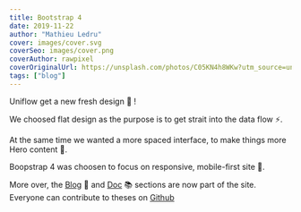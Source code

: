 ```yaml
---
title: Bootstrap 4
date: 2019-11-22
author: "Mathieu Ledru"
cover: images/cover.svg
coverSeo: images/cover.png
coverAuthor: rawpixel
coverOriginalUrl: https://unsplash.com/photos/C05KN4h8WKw?utm_source=unsplash&utm_medium=referral&utm_content=creditCopyText
tags: ["blog"]
---
```


Uniflow get a new fresh design 🎉 !

We choosed flat design as the purpose is to get strait into the data flow ⚡️.

At the same time we wanted a more spaced interface, to make things more Hero content 🦄.

Boopstrap 4 was choosen to focus on responsive, mobile-first site 📱.

More over, the [Blog](https://uniflow.io/blog) 📝 and [Doc](https://uniflow.io/docs) 📚 sections are now part of the site.
Everyone can contribute to theses on [Github](https://github.com/uniflow-io/uniflow) 
